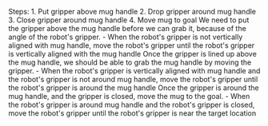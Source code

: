 
Steps:  1. Put gripper above mug handle  2. Drop gripper around mug handle  3. Close gripper around mug handle  4. Move mug to goal
    We need to put the gripper above the mug handle before we can grab it, because of the angle of the robot's gripper.
    - When the robot's gripper is not vertically aligned with mug handle, move the robot's gripper until the robot's gripper is vertically aligned with the mug handle
    Once the gripper is lined up above the mug handle, we should be able to grab the mug handle by moving the gripper.
    - When the robot's gripper is vertically aligned with mug handle and the robot's gripper is not around mug handle, move the robot's gripper until the robot's gripper is around the mug handle
    Once the gripper is around the mug handle, and the gripper is closed, move the mug to the goal.
    - When the robot's gripper is around mug handle and the robot's gripper is closed, move the robot's gripper until the robot's gripper is near the target location